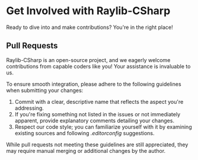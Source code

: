 # Get Involved with Raylib-CSharp
Ready to dive into and make contributions? You're in the right place!

## Pull Requests
Raylib-CSharp is an open-source project, and we eagerly welcome contributions from capable coders like you! Your assistance is invaluable to us.

To ensure smooth integration, please adhere to the following guidelines when submitting your changes:

1. Commit with a clear, descriptive name that reflects the aspect you're addressing.
2. If you're fixing something not listed in the issues or not immediately apparent, provide explanatory comments detailing your changes.
3. Respect our code style; you can familiarize yourself with it by examining existing sources and following _.editorconfig_ suggestions.

While pull requests not meeting these guidelines are still appreciated, they may require manual merging or additional changes by the author.
